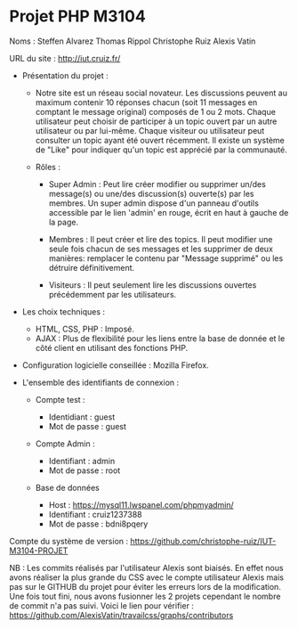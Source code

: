 # Projet PHP M3104

Noms : Steffen Alvarez Thomas Rippol Christophe Ruiz Alexis Vatin

URL du site : http://iut.cruiz.fr/

* Présentation du projet :     
  
  *   Notre site est un réseau social novateur. Les discussions peuvent au maximum contenir 10 réponses chacun (soit 11 messages en comptant le message original) composés de 1 ou 2 mots. Chaque utilisateur peut choisir de participer à un topic ouvert par un autre utilisateur ou par lui-même. Chaque visiteur ou utilisateur peut consulter un topic ayant été ouvert récemment. Il existe un système de "Like" pour indiquer qu'un topic est apprécié par la communauté.     

  * Rôles :  
     * Super Admin : Peut lire créer modifier ou supprimer un/des message(s) ou une/des discussion(s) ouverte(s) par les membres. Un super admin dispose d'un panneau d'outils accessible par le lien 'admin' en rouge, écrit en haut à gauche de la page.  
       
    * Membres : Il peut créer et lire des topics. Il peut modifier une seule fois chacun de ses messages et les supprimer de deux manières: remplacer le contenu par "Message supprimé" ou les détruire définitivement. 
    
    * Visiteurs : Il peut seulement lire les discussions ouvertes précédemment par les utilisateurs.  
    
* Les choix techniques :
    * HTML, CSS, PHP : Imposé.
    * AJAX : Plus de flexibilité pour les liens entre la base de donnée et le côté client en utilisant des fonctions PHP.  

* Configuration logicielle conseillée : Mozilla Firefox.

* L'ensemble des identifiants de connexion :

    * Compte test :   
        * Identidiant : guest  
        * Mot de passe : guest        
        
    * Compte Admin :   
        * Identifiant : admin    
        * Mot de passe : root       
        
    * Base de données   
        * Host : https://mysql11.lwspanel.com/phpmyadmin/
        * Identifiant : cruiz1237388    
        * Mot de passe : bdni8pqery         
        
   
Compte du système de version : https://github.com/christophe-ruiz/IUT-M3104-PROJET   

NB : Les commits réalisés par l'utilisateur Alexis sont biaisés. En effet nous avons réaliser la plus grande du CSS avec le compte utilisateur Alexis mais pas sur le GITHUB du projet pour éviter les erreurs lors de la modification. Une fois tout fini, nous avons fusionner les 2 projets cependant le nombre de commit n'a pas suivi. Voici le lien pour vérifier : https://github.com/AlexisVatin/travailcss/graphs/contributors


